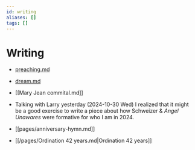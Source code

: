 ```yaml
---
id: writing
aliases: []
tags: []
---
```


# Writing

- [preaching.md](preaching.md)
- [dream.md](dream.md)
- [[Mary Jean commital.md]]
- Talking with Larry yesterday (2024-10-30 Wed) I realized that it might be a good exercise to write a piece about how Schweizer & _Angel Unawares_ were formative for who I am in 2024.

-   [[pages/anniversary-hymn.md]] 
- [[/pages/Ordination 42 years.md|Ordination 42 years]]
